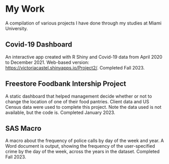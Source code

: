 # My Work
A compilation of various projects I have done through my studies at Miami University.

## Covid-19 Dashboard
An interactive app created with R Shiny and Covid-19 data from April 2020 to December 2021. Web-based version: https://victoriacastel.shinyapps.io/Project2/. Completed Fall 2023.

## Freestore Foodbank Intership Project
A static dashboard that helped management decide whether or not to change the location of one of their food pantries. Client data and US Census data were used to complete this project. Note the data used is not available, but the code is. Completed January 2023.

## SAS Macro
A macro about the frequency of police calls by day of the week and year. A Word document is output, showing the frequency of the user-specified crime by the day of the week, across the years in the dataset. Completed Fall 2023.
